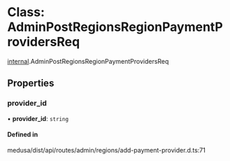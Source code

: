 # Class: AdminPostRegionsRegionPaymentProvidersReq

[internal](../modules/internal-19.md).AdminPostRegionsRegionPaymentProvidersReq

## Properties

### provider\_id

• **provider\_id**: `string`

#### Defined in

medusa/dist/api/routes/admin/regions/add-payment-provider.d.ts:71
